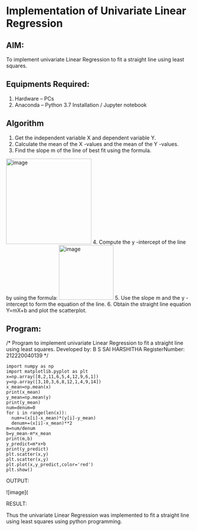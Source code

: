 # Implementation of Univariate Linear Regression
## AIM:
To implement univariate Linear Regression to fit a straight line using least squares.

## Equipments Required:
1. Hardware – PCs
2. Anaconda – Python 3.7 Installation / Jupyter notebook

## Algorithm
1. Get the independent variable X and dependent variable Y.
2. Calculate the mean of the X -values and the mean of the Y -values.
3. Find the slope m of the line of best fit using the formula. 
<img width="231" alt="image" src="https://user-images.githubusercontent.com/93026020/192078527-b3b5ee3e-992f-46c4-865b-3b7ce4ac54ad.png">
4. Compute the y -intercept of the line by using the formula:
<img width="148" alt="image" src="https://user-images.githubusercontent.com/93026020/192078545-79d70b90-7e9d-4b85-9f8b-9d7548a4c5a4.png">
5. Use the slope m and the y -intercept to form the equation of the line.
6. Obtain the straight line equation Y=mX+b and plot the scatterplot.

## Program:
/*
Program to implement univariate Linear Regression to fit a straight line using least squares.
Developed by: B S SAI HARSHITHA
RegisterNumber:  212220040139
*/
```
import numpy as np
import matplotlib.pyplot as plt
x=np.array([8,2,11,6,5,4,12,9,6,1])
y=np.array([3,10,3,6,8,12,1,4,9,14])
x_mean=np.mean(x)
print(x_mean)
y_mean=np.mean(y)
print(y_mean)
num=denum=0
for i in range(len(x)):
  num+=(x[i]-x_mean)*(y[i]-y_mean)
  denum+=(x[i]-x_mean)**2
m=num/denum
b=y_mean-m*x_mean
print(m,b)
y_predict=m*x+b
print(y_predict)
plt.scatter(x,y)
plt.scatter(x,y)
plt.plot(x,y_predict,color='red')
plt.show()

```

OUTPUT:

![image](

RESULT:

Thus the univariate Linear Regression was implemented to fit a straight line using least squares using python programming.

